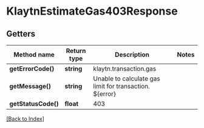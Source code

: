 # KlaytnEstimateGas403Response

## Getters

Method name | Return type | Description | Notes
------------ | ------------- | ------------- | -------------
**getErrorCode()** | **string** | klaytn.transaction.gas |
**getMessage()** | **string** | Unable to calculate gas limit for transaction. ${error} |
**getStatusCode()** | **float** | 403 |

[[Back to Index]](../index.md)
